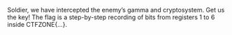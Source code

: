 Soldier, we have intercepted the enemy’s gamma and cryptosystem. Get us the key! The flag is a step-by-step recording of bits from registers 1 to 6 inside CTFZONE{…}.
